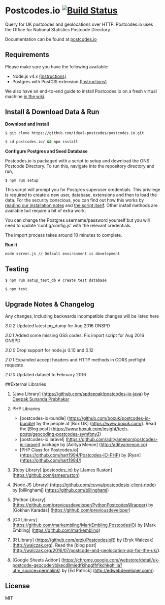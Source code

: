 # Postcodes.io [![Build Status](https://travis-ci.org/ideal-postcodes/postcodes.io.png)](https://travis-ci.org/ideal-postcodes/postcodes.io)

Query for UK postcodes and geolocations over HTTP. Postcodes.io uses the Office for National Statistics Postcode Directory.

Documentation can be found at [postcodes.io](http://postcodes.io)

## Requirements

Please make sure you have the following available:

- Node.js v4.x [(Instructions)](http://nodejs.org/)
- Postgres with PostGIS extension [(Instructions)](http://postgis.net/install)

We also have an end-to-end guide to install Postcodes.io on a fresh virtual machine [in the wiki](https://github.com/ideal-postcodes/postcodes.io/wiki/Installing-Postcodes.io).

## Install & Download Data & Run

**Download and install**

```bash
$ git clone https://github.com/ideal-postcodes/postcodes.io.git

$ cd postcodes.io/ && npm install
```

**Configure Postgres and Seed Database**

Postcodes.io is packaged with a script to setup and download the ONS Postcode Directory. To run this, navigate into the repository directory and run,

```
$ npm run setup
```

This script will prompt you for Postgres superuser credentials. This privilege is required to create a new user, database, extensions and then to load the data. For the security conscious, you can find out how this works by [reading our installation notes](http://postcodes.io/docs#Install-notes) and [the script itself](/bin/setup.sh). Other install methods are available but require a bit of extra work.

You can change the Postgres username/password yourself but you will need to update 'config/config.js' with the relevant credentials.

The import process takes around 10 minutes to complete.

**Run it**

```
node server.js // Default environment is development
```

## Testing

```
$ npm run setup_test_db # create test database

$ npm test
```

## Upgrade Notes & Changelog

Any changes, including backwards incompatible changes will be listed here

*3.0.2* Updated latest pg_dump for Aug 2016 ONSPD

*3.0.1* Added some missing GSS codes. Fix import script for Aug 2016 ONSPD

*3.0.0* Drop support for node.js 0.10 and 0.12

*2.0.1* Expanded accept headers and HTTP methods in CORS preflight requests

*2.0.0* Updated dataset to February 2016

##External Libraries

1. [Java Library] (https://github.com/spdeepak/postcodes-io-java) by [Deepak Sunanda Prabhakar](https://github.com/spdeepak) 

2. PHP Libraries
	* [postcodes-io-bundle] (https://github.com/boxuk/postcodes-io-bundle) by the people at [Box UK] (https://www.boxuk.com/). Read the [Blog post] (https://www.boxuk.com/insight/tech-posts/geocoding-postcodes-symfony2)<br/>
	* [postcodes-io laravel] (https://github.com/adityamenon/postcodes-io-laravel) package by [Aditya Menon] (http://adityamenon.co)<br/>
	* [PHP Class for Postcodes.io] (https://github.com/hart1994/Postcodes-IO-PHP) by [Ryan] (https://github.com/hart1994/)<br/>

3. [Ruby Library] (postcodes_io) by [James Ruston] (https://github.com/jamesruston)

4. [Node.JS Library] (https://github.com/cuvva/postcodesio-client-node) by [billinghamj] (https://github.com/billinghamj) 

5. [Python Library] (https://github.com/previousdeveloper/PythonPostcodesWrapper) by [Gokhan Karadas] (https://github.com/previousdeveloper)

6. [C# Library] (https://github.com/markembling/MarkEmbling.PostcodesIO) by [Mark Embling] (https://github.com/markembling)

7. [R Library] (https://github.com/erzk/PostcodesioR) by [Eryk Walczak] (http://walczak.org). Read the [blog post] (http://walczak.org/2016/07/postcode-and-geolocation-api-for-the-uk/).

8. [Google Sheets Addon] (https://chrome.google.com/webstore/detail/uk-postcode-geocoder/bjkecdilmiedfkihpgfhfikchkghliia?utm_source=permalink) by [Ed Patrick] (http://edwebdeveloper.com/)

## License 

MIT
